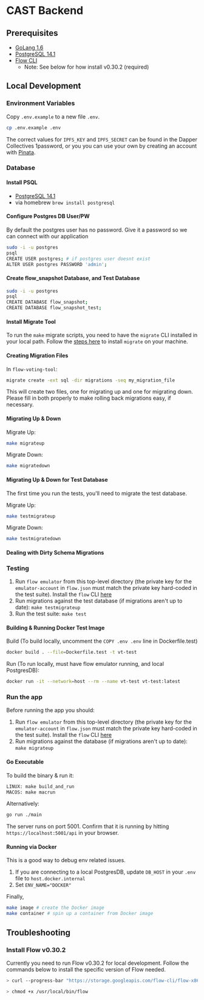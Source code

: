 # CAST Backend

## Prerequisites

- [GoLang 1.6](https://golang.org/doc/install)
- [PostgreSQL 14.1](https://www.postgresql.org/download/)
- [Flow CLI](https://docs.onflow.org/flow-cli/install/)
  - Note: See below for how install v0.30.2 (required)

## Local Development

### Environment Variables

Copy `.env.example` to a new file `.env`.

```bash
cp .env.example .env
```

The correct values for `IPFS_KEY` and `IPFS_SECRET` can be found in the Dapper Collectives 1password, or you you can use your own by creating an account with [Pinata](https://www.pinata.cloud/).

### Database

#### Install PSQL
- [PostgreSQL 14.1](https://www.postgresql.org/download/)
- via homebrew `brew install postgresql`

#### Configure Postgres DB User/PW

By default the postgres user has no password. Give it a password
so we can connect with our application
```bash
sudo -i -u postgres
psql
CREATE USER postgres; # if postgres user doesnt exist
ALTER USER postgres PASSWORD 'admin';
```

#### Create flow_snapshot Database, and Test Database

```bash
sudo -i -u postgres
psql
CREATE DATABASE flow_snapshot;
CREATE DATABASE flow_snapshot_test;
```

#### Install Migrate Tool

To run the `make` migrate scripts, you need to have the `migrate` CLI installed in your local path. Follow the [steps here](https://github.com/golang-migrate/migrate/tree/master/cmd/migrate) to install `migrate` on your machine.


#### Creating Migration Files

In `flow-voting-tool`:
```bash
migrate create -ext sql -dir migrations -seq my_migration_file
```

This will create two files, one for migrating up and one for migrating down. Please fill in both properly to make rolling back migrations easy, if necessary.

#### Migrating Up & Down

Migrate Up:
```bash
make migrateup
```

Migrate Down:
```bash
make migratedown
```

#### Migrating Up & Down for Test Database

The first time you run the tests, you'll need to migrate the test database.

Migrate Up:
```bash
make testmigrateup
```

Migrate Down:
```bash
make testmigratedown
```

#### Dealing with Dirty Schema Migrations


### Testing

1. Run `flow emulator` from this top-level directory (the private key for the `emulator-account` in `flow.json` must match the private key hard-coded in the test suite). Install the `flow` CLI [here](https://docs.onflow.org/flow-cli/install/)
2. Run migrations against the test database (if migrations aren't up to date): `make testmigrateup`
3. Run the test suite: `make test`

#### Building & Running Docker Test Image

Build (To build locally, uncomment the `COPY .env .env` line in Dockerfile.test)
```bash
docker build . --file=Dockerfile.test -t vt-test
```

Run (To run locally, must have flow emulator running, and local PostgresDB):
```bash
docker run -it --network=host --rm --name vt-test vt-test:latest
```

### Run the app

Before running the app you should:

1. Run `flow emulator` from this top-level directory (the private key for the `emulator-account` in `flow.json` must match the private key hard-coded in the test suite). Install the `flow` CLI [here](https://docs.onflow.org/flow-cli/install/)
2. Run migrations against the database (if migrations aren't up to date): `make migrateup`

#### Go Executable
To build the binary & run it:
```bash
LINUX: make build_and_run
MACOS: make macrun
```

Alternatively:
```bash
go run ./main
```

The server runs on port 5001.  Confirm that it is running by hitting `https://localhost:5001/api` in your browser.

#### Running via Docker

This is a good way to debug env related issues.

1. If you are connecting to a local PostgresDB, update `DB_HOST` in your `.env` file to `host.docker.internal`
2. Set `ENV_NAME="DOCKER"`

Finally,
```bash
make image # create the Docker image
make container # spin up a container from Docker image
```

## Troubleshooting

### Install Flow v0.30.2

Currently you need to run Flow v0.30.2 for local development. Follow the commands below to install the specific version of Flow needed.

```sh
> curl --progress-bar "https://storage.googleapis.com/flow-cli/flow-x86_64-darwin-v0.30.2" --output flow && mv flow /usr/local/bin

> chmod +x /usr/local/bin/flow
```